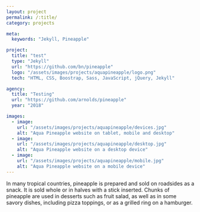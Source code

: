 ```yaml
---
layout: project
permalink: /:title/
category: projects

meta:
  keywords: "Jekyll, Pineapple"

project:
  title: "test"
  type: "Jekyll"
  url: "https://github.com/bn/pineapple"
  logo: "/assets/images/projects/aquapineapple/logo.png"
  tech: "HTML, CSS, Boostrap, Sass, JavaScript, jQuery, Jekyll"

agency:
  title: "Testing"
  url: "https://github.com/arnolds/pineapple"
  year: "2018"

images:
  - image:
    url: "/assets/images/projects/aquapineapple/devices.jpg"
    alt: "Aqua Pineapple website on tablet, mobile and desktop"
  - image:
    url: "/assets/images/projects/aquapineapple/desktop.jpg"
    alt: "Aqua Pineapple website on a desktop device"
  - image:
    url: "/assets/images/projects/aquapineapple/mobile.jpg"
    alt: "Aqua Pineapple website on a mobile device"
---
```

<p>In many tropical countries, pineapple is prepared and sold on roadsides as a snack. It is sold whole or in halves with a stick inserted. Chunks of pineapple are used in desserts such as fruit salad, as well as in some savory dishes, including pizza toppings, or as a grilled ring on a hamburger.</p>